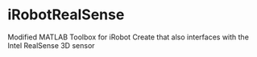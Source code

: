 # iRobotRealSense
Modified MATLAB Toolbox for iRobot Create that also interfaces with the Intel RealSense 3D sensor
